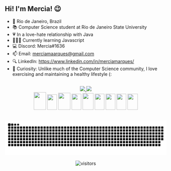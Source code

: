 
## Hi! I'm Mercia! 😉

- 📍 Rio de Janeiro, Brazil &nbsp;
- 📚 Computer Science student at Rio de Janeiro State University &nbsp;
- 💗 In a love-hate relationship with Java &nbsp;
- 👩🏻‍💻 Currently learning Javascript &nbsp;
- 💻 Discord: Mercia#1636 &nbsp;
- 📫 Email: merciamaarques@gmail.com &nbsp;
- 🔍 LinkedIn: https://www.linkedin.com/in/merciamarques/ &nbsp;
- 🌱 Curiosity: Unlike much of the Computer Science community, I love exercising and maintaining a healthy lifestyle (: &nbsp;

##

<div align = "center"> 
  <a href="https://github.com/mercietc">
    <img height=150px src="https://github-readme-stats.vercel.app/api?username=mercietc&show_icons=true&theme=outrun&count_private=true&includes_all_commits=true" />
    <img height = 150px src="https://github-readme-stats.vercel.app/api/top-langs/?username=mercietc&show_icons=true&hide=html&layout=compact&theme=outrun" />
  </a>
 </div>
 
<div align = "center">  
<img height="55px" width="38px" src="https://cdn.jsdelivr.net/gh/devicons/devicon/icons/java/java-original.svg" />
<img height="48px" width="30px" src="https://cdn.jsdelivr.net/gh/devicons/devicon/icons/spring/spring-original.svg" />
<img height ="53px" width="38px" src="https://cdn.jsdelivr.net/gh/devicons/devicon/icons/python/python-original.svg"/>
<img height="50px" width="30px" src="https://cdn.jsdelivr.net/gh/devicons/devicon/icons/amazonwebservices/amazonwebservices-original.svg">
<img height ="52px" width="34px" src="https://cdn.jsdelivr.net/gh/devicons/devicon/icons/postgresql/postgresql-original.svg"/>
<img height="50px" width="30px" src="https://cdn.jsdelivr.net/gh/devicons/devicon/icons/html5/html5-original.svg" />        
<img height="50px" width="30px" src="https://cdn.jsdelivr.net/gh/devicons/devicon/icons/css3/css3-original.svg" />
<img height="50px" width="30px" src="https://cdn.jsdelivr.net/gh/devicons/devicon/icons/javascript/javascript-original.svg"/> 
<img height="50px" width="32px" src="https://cdn.jsdelivr.net/gh/devicons/devicon/icons/mysql/mysql-original.svg"/> 
</div>

 ##

 ![Snake animation](https://github.com/mercietc/mercietc/blob/output/github-contribution-grid-snake.svg)

<div align ="center">
  <img src="https://gpvc.arturio.dev/mercietc" alt="visitors">
</div>
